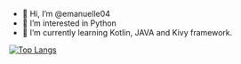 - 👋 Hi, I’m @emanuelle04 
- 👀 I’m interested in Python 
- 🌱 I’m currently learning Kotlin, JAVA and Kivy framework.


[![Top Langs](https://github-readme-stats.vercel.app/api/top-langs/?username=emanuelle04)](https://github.com/anuraghazra/github-readme-stats)

<!---
emanuelle04/emanuelle04 is a ✨ special ✨ repository because its `README.md` (this file) appears on your GitHub profile.
You can click the Preview link to take a look at your changes.
--->
